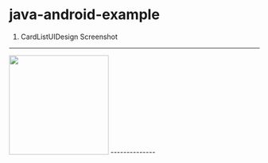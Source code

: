 # java-android-example

1. CardListUIDesign Screenshot

--------------
<img width="200" src="https://user-images.githubusercontent.com/39329413/42676757-4eec8574-86b4-11e8-9814-7ed81f2b0d04.png">
--------------
